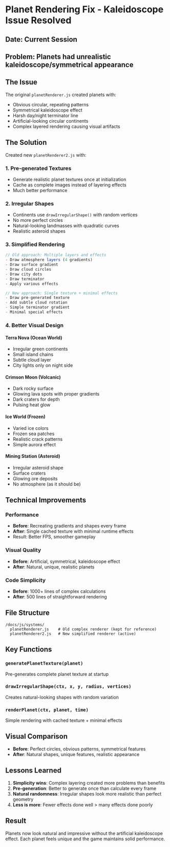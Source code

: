 # Planet Rendering Fix - Kaleidoscope Issue Resolved

## Date: Current Session
## Problem: Planets had unrealistic kaleidoscope/symmetrical appearance

## The Issue
The original `planetRenderer.js` created planets with:
- Obvious circular, repeating patterns
- Symmetrical kaleidoscope effect  
- Harsh day/night terminator line
- Artificial-looking circular continents
- Complex layered rendering causing visual artifacts

## The Solution
Created new `planetRenderer2.js` with:

### 1. Pre-generated Textures
- Generate realistic planet textures once at initialization
- Cache as complete images instead of layering effects
- Much better performance

### 2. Irregular Shapes
- Continents use `drawIrregularShape()` with random vertices
- No more perfect circles
- Natural-looking landmasses with quadratic curves
- Realistic asteroid shapes

### 3. Simplified Rendering
```javascript
// Old approach: Multiple layers and effects
- Draw atmosphere layers (4 gradients)
- Draw surface gradient
- Draw cloud circles
- Draw city dots
- Draw terminator
- Apply various effects

// New approach: Single texture + minimal effects
- Draw pre-generated texture
- Add subtle cloud rotation
- Simple terminator gradient
- Minimal special effects
```

### 4. Better Visual Design

#### Terra Nova (Ocean World)
- Irregular green continents
- Small island chains
- Subtle cloud layer
- City lights only on night side

#### Crimson Moon (Volcanic)
- Dark rocky surface
- Glowing lava spots with proper gradients
- Dark craters for depth
- Pulsing heat glow

#### Ice World (Frozen)
- Varied ice colors
- Frozen sea patches
- Realistic crack patterns
- Simple aurora effect

#### Mining Station (Asteroid)
- Irregular asteroid shape
- Surface craters
- Glowing ore deposits
- No atmosphere (as it should be)

## Technical Improvements

### Performance
- **Before**: Recreating gradients and shapes every frame
- **After**: Single cached texture with minimal runtime effects
- Result: Better FPS, smoother gameplay

### Visual Quality
- **Before**: Artificial, symmetrical, kaleidoscope effect
- **After**: Natural, unique, realistic planets

### Code Simplicity
- **Before**: 1000+ lines of complex calculations
- **After**: 500 lines of straightforward rendering

## File Structure
```
/docs/js/systems/
  planetRenderer.js    # Old complex renderer (kept for reference)
  planetRenderer2.js   # New simplified renderer (active)
```

## Key Functions

### `generatePlanetTexture(planet)`
Pre-generates complete planet texture at startup

### `drawIrregularShape(ctx, x, y, radius, vertices)`
Creates natural-looking shapes with random variation

### `renderPlanet(ctx, planet, time)`
Simple rendering with cached texture + minimal effects

## Visual Comparison
- **Before**: Perfect circles, obvious patterns, symmetrical features
- **After**: Natural shapes, unique features, realistic appearance

## Lessons Learned
1. **Simplicity wins**: Complex layering created more problems than benefits
2. **Pre-generation**: Better to generate once than calculate every frame
3. **Natural randomness**: Irregular shapes look more realistic than perfect geometry
4. **Less is more**: Fewer effects done well > many effects done poorly

## Result
Planets now look natural and impressive without the artificial kaleidoscope effect. Each planet feels unique and the game maintains solid performance.
